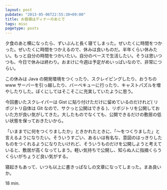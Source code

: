 ```yaml
---
layout: post
pubdate: "2013-05-06T22:55:30+09:00"
title: お昼寝はディナーのあとで
tags: misc
pagetype: posts
---
```

夕食のあと横になったら、ずいぶんと長く寝てしまった。ぜいたくに時間をつかった。ぜいたくに時間をつかえるので、休みは良いものだ。半年くらい休みたい。もっと自分の時間をつかいたい。自分のペースで生活したい。そうは思いつつも、今日で休みは終わり。おまけに今週は予定がめいっぱいなので、非常につらい。

この休みは Java の開発環境をつくったり、スクレイピングしたり、おうちの www サーバーを引っ越したり、バーベキューに行ったり、キャストパズルを増やしたりした。ぼくにしてはそこそこに充実していたように思う。

今回書いたスクレイパーは Gist に貼り付けただけに留めているのだけれど( リポジトリ自体は Git なので、サクっと公開はできる )、リポジトリを公開しておいた方が良い気がしてきた。大したものでなくても、公開できるだけの敷居の低い状態を保っておきたいから。

「いままでに何をつくりましたか」ときかれたときに、「〜をつくりました」と言えるようになりたい。そういうすごい、あるいは有名な、意図のはっきりしたものをつくれるようになりたいけれど、そういうものだけを公開しようと考えていると、敷居が高くなってしまう。軽い気持ちで公開し、知らぬ人に指摘くらうくらいがちょうど良い気がする。

寝起きもあって、いつも以上に書きっぱなしの文章になってしまった。まあ良いか。

18 min.

